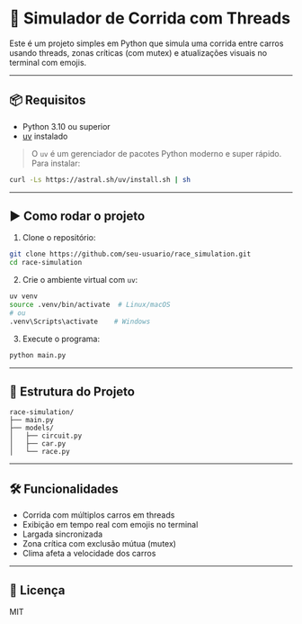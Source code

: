 # 🏁 Simulador de Corrida com Threads

Este é um projeto simples em Python que simula uma corrida entre carros usando threads, zonas críticas (com mutex) e atualizações visuais no terminal com emojis.

---

## 📦 Requisitos

- Python 3.10 ou superior
- [uv](https://github.com/astral-sh/uv) instalado

> O `uv` é um gerenciador de pacotes Python moderno e super rápido. Para instalar:

```bash
curl -Ls https://astral.sh/uv/install.sh | sh
```

---

## ▶️ Como rodar o projeto

1. Clone o repositório:

```bash
git clone https://github.com/seu-usuario/race_simulation.git
cd race-simulation
```

2. Crie o ambiente virtual com `uv`:

```bash
uv venv
source .venv/bin/activate  # Linux/macOS
# ou
.venv\Scripts\activate    # Windows
```

3. Execute o programa:

```bash
python main.py
```

---

## 📁 Estrutura do Projeto

```
race-simulation/
├── main.py
├── models/
│   ├── circuit.py
│   ├── car.py
│   └── race.py
```

---

## 🛠️ Funcionalidades

- Corrida com múltiplos carros em threads
- Exibição em tempo real com emojis no terminal
- Largada sincronizada
- Zona crítica com exclusão mútua (mutex)
- Clima afeta a velocidade dos carros

---

## 📄 Licença

MIT
